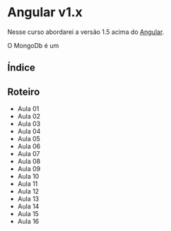 # Angular v1.x

Nesse curso abordarei a versão 1.5 acima do [Angular](https://angularjs.org/).

O MongoDb é um
## Índice

## Roteiro

- Aula 01
- Aula 02
- Aula 03
- Aula 04
- Aula 05
- Aula 06
- Aula 07
- Aula 08
- Aula 09
- Aula 10
- Aula 11
- Aula 12
- Aula 13
- Aula 14
- Aula 15
- Aula 16



